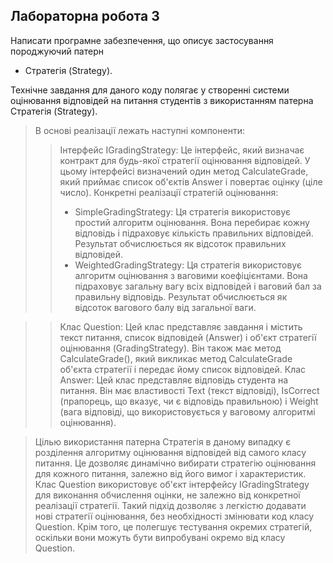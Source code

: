 ## Лабораторна робота 3
Написати програмне забезпечення, що описує застосування породжуючий патерн 
-	Стратегія (Strategy).

Технічне завдання для даного коду полягає у створенні системи оцінювання відповідей на питання студентів з використанням патерна Стратегія (Strategy). 
> В основі реалізації лежать наступні компоненти:
>> Інтерфейс IGradingStrategy: Це інтерфейс, який визначає контракт для будь-якої стратегії оцінювання відповідей. У цьому інтерфейсі визначений один метод CalculateGrade, який приймає список об'єктів Answer і повертає оцінку (ціле число).
>> Конкретні реалізації стратегій оцінювання:
>> - SimpleGradingStrategy: Ця стратегія використовує простий алгоритм оцінювання. Вона перебирає кожну відповідь і підраховує кількість правильних відповідей. Результат обчислюється як відсоток правильних відповідей.
>> - WeightedGradingStrategy: Ця стратегія використовує алгоритм оцінювання з ваговими коефіцієнтами. Вона підраховує загальну вагу всіх відповідей і ваговий бал за правильну відповідь. Результат обчислюється як відсоток вагового балу від загальної ваги.

>> Клас Question: Цей клас представляє завдання і містить текст питання, список відповідей (Answer) і об'єкт стратегії оцінювання (GradingStrategy). Він також має метод CalculateGrade(), який викликає метод CalculateGrade об'єкта стратегії і передає йому список відповідей.
>> Клас Answer: Цей клас представляє відповідь студента на питання. Він має властивості Text (текст відповіді), IsCorrect (прапорець, що вказує, чи є відповідь правильною) і Weight (вага відповіді, що використовується у ваговому алгоритмі оцінювання).

> Цілью використання патерна Стратегія в даному випадку є розділення алгоритму оцінювання відповідей від самого класу питання. Це дозволяє динамічно вибирати стратегію оцінювання для кожного питання, залежно від його вимог і характеристик. Клас Question використовує об'єкт інтерфейсу IGradingStrategy для виконання обчислення оцінки, не залежно від конкретної реалізації стратегії. Такий підхід дозволяє з легкістю додавати нові стратегії оцінювання, без необхідності змінювати код класу Question. Крім того, це полегшує тестування окремих стратегій, оскільки вони можуть бути випробувані окремо від класу Question.